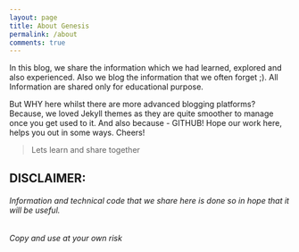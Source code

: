 ```yaml
---
layout: page
title: About Genesis
permalink: /about
comments: true
---
```


<div class="row justify-content-between">
<div class="col-md-8 pr-5">

<p>In this blog, we share the information which we had learned, explored and also experienced. Also we blog the information that we often forget ;). All Information are shared only for educational purpose.</p>

<p>But WHY here whilst there are more advanced blogging platforms?
Because, we loved Jekyll themes as they are quite smoother to manage once you get used to it. And also because - GITHUB!
Hope our work here, helps you out in some ways.
Cheers!
</p>

<!-- <p class="mb-5"><img class="shadow-lg" src="{{site.baseurl}}/assets/images/mediumish-jekyll-template.png" alt="jekyll template mediumish" /></p>
<h4>Documentation</h4>

<p>Please, read the docs <a href="https://bootstrapstarter.com/bootstrap-templates/template-mediumish-bootstrap-jekyll/">here</a>.</p>

<h4>Questions or bug reports?</h4>

<p>Head over to our <a href="https://github.com/wowthemesnet/mediumish-theme-jekyll">Github repository</a>!</p> -->

</div>

<!-- <div class="col-md-4">

<div class="sticky-top sticky-top-80">
<h5>Buy me a coffee</h5>

<p>Thank you for your support! Your donation helps me to maintain and improve <a target="_blank" href="https://github.com/wowthemesnet/mediumish-theme-jekyll">Mediumish <i class="fab fa-github"></i></a>.</p>

<a target="_blank" href="https://www.wowthemes.net/donate/" class="btn btn-danger">Buy me a coffee</a> <a target="_blank" href="https://bootstrapstarter.com/bootstrap-templates/template-mediumish-bootstrap-jekyll/" class="btn btn-warning">Documentation</a>

</div>
</div> -->
</div>

> Lets learn and share together

## DISCLAIMER:

###### Information and technical code that we share here is done so in hope that it will be useful.
###### Copy and use at your own risk 